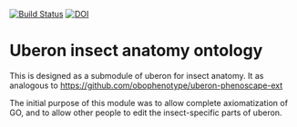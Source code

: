 [![Build Status](https://travis-ci.org/obophenotype/insect-anatomy-ontology.svg?branch=master)](https://travis-ci.org/obophenotype/insect-anatomy-ontology)
[![DOI](https://zenodo.org/badge/13996/cmungall/insect-anatomy-ontology.svg)](https://zenodo.org/badge/latestdoi/13996/cmungall/insect-anatomy-ontology)

# Uberon insect anatomy ontology

This is designed as a submodule of uberon for insect anatomy. It as analogous to https://github.com/obophenotype/uberon-phenoscape-ext

The initial purpose of this module was to allow complete
axiomatization of GO, and to allow other people to edit the
insect-specific parts of uberon.


